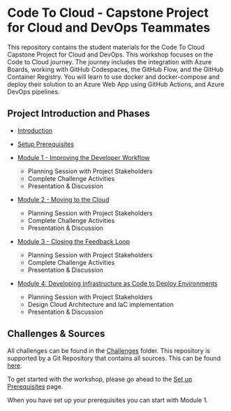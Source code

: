 # Code To Cloud - Capstone Project for Cloud and DevOps Teammates


This repository contains the student materials for the Code To Cloud Capstone Project for Cloud and DevOps. This workshop focuses on the Code to Cloud journey. The journey includes the integration with Azure Boards, working with GitHub Codespaces, the GitHub Flow, and the GitHub Container Registry. You will learn to use docker and docker-compose and deploy their solution to an Azure Web App using GitHub Actions, and Azure DevOps pipelines.

## Project Introduction and Phases

 - [Introduction](/Challenges/Module0-Introduction/Introduction.md)

 - [Setup Prerequisites](/Challenges/Prerequisites/Readme.md)

  - [Module 1 - Improving the Developer Workflow](/Challenges/Module1-ImprovingDeveloperFlow/ImprovingDeveloperWorkflow.md)
     - Planning Session with Project Stakeholders
     - Complete Challenge Activities
     - Presentation & Discussion

 - [Module 2 - Moving to the Cloud](/Challenges/Module2-MovingToTheCloud/MovingToTheCloud.md)
     - Planning Session with Project Stakeholders
     - Complete Challenge Activities
     - Presentation & Discussion

 - [Module 3 - Closing the Feedback Loop](/Challenges/Module3-ClosingTheFeedbackLoop/ClosingTheFeedbackloop.md)
     - Planning Session with Project Stakeholders
     - Complete Challenge Activities
     - Presentation & Discussion

 - [Module 4: Developing Infrastructure as Code to Deploy Environments](/Challenges/Module4-Develop-IaC/Roadmap.md)
     - Planning Session with Project Stakeholders
     - Design Cloud Architecture and IaC implementation
     - Presentation & Discussion

## Challenges & Sources
All challenges can be found in the [Challenges](/Challenges/README.md) folder. This repository is supported by a Git Repository that contains all sources. This can be found [here](https://github.com/InsightDI-workshops/CodeToCloud-Source).

To get started with the workshop, please go ahead to the [Set up Prerequisites](/Challenges/Prerequisites/Readme.md) page.

When you have set up your prerequisites you can start with Module 1.
